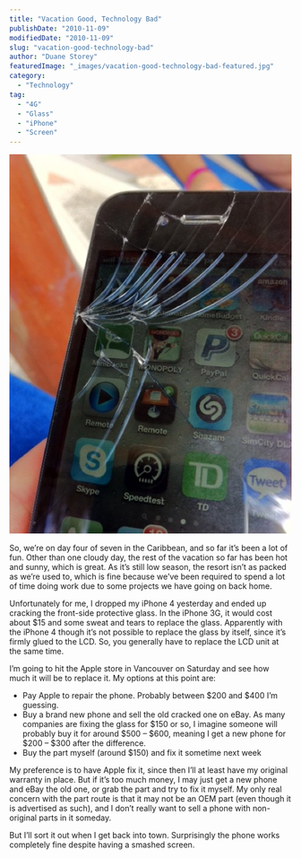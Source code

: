 ```yaml
---
title: "Vacation Good, Technology Bad"
publishDate: "2010-11-09"
modifiedDate: "2010-11-09"
slug: "vacation-good-technology-bad"
author: "Duane Storey"
featuredImage: "_images/vacation-good-technology-bad-featured.jpg"
category:
  - "Technology"
tag:
  - "4G"
  - "Glass"
  - "iPhone"
  - "Screen"
---
```


[![](_images/vacation-good-technology-bad-1.jpg "iPhone 4G Broken Screen")](http://www.migratorynerd.com/wordpress/wp-content/uploads/2010/11/74393_10150317883425637_626915636_15583549_202602_n.jpg)

So, we’re on day four of seven in the Caribbean, and so far it’s been a lot of fun. Other than one cloudy day, the rest of the vacation so far has been hot and sunny, which is great. As it’s still low season, the resort isn’t as packed as we’re used to, which is fine because we’ve been required to spend a lot of time doing work due to some projects we have going on back home.

Unfortunately for me, I dropped my iPhone 4 yesterday and ended up cracking the front-side protective glass. In the iPhone 3G, it would cost about $15 and some sweat and tears to replace the glass. Apparently with the iPhone 4 though it’s not possible to replace the glass by itself, since it’s firmly glued to the LCD. So, you generally have to replace the LCD unit at the same time.

I’m going to hit the Apple store in Vancouver on Saturday and see how much it will be to replace it. My options at this point are:

- Pay Apple to repair the phone. Probably between $200 and $400 I’m guessing.
- Buy a brand new phone and sell the old cracked one on eBay. As many companies are fixing the glass for $150 or so, I imagine someone will probably buy it for around $500 – $600, meaning I get a new phone for $200 – $300 after the difference.
- Buy the part myself (around $150) and fix it sometime next week

My preference is to have Apple fix it, since then I’ll at least have my original warranty in place. But if it’s too much money, I may just get a new phone and eBay the old one, or grab the part and try to fix it myself. My only real concern with the part route is that it may not be an OEM part (even though it is advertised as such), and I don’t really want to sell a phone with non-original parts in it someday.

But I’ll sort it out when I get back into town. Surprisingly the phone works completely fine despite having a smashed screen.